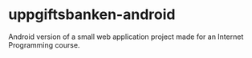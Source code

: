uppgiftsbanken-android
======================

Android version of a small web application project made for an Internet Programming course.
